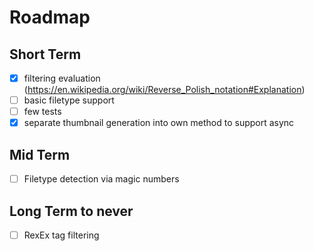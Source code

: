 # Roadmap

## Short Term

- [x] filtering evaluation
      (https://en.wikipedia.org/wiki/Reverse_Polish_notation#Explanation)
- [ ] basic filetype support
- [ ] few tests
- [x] separate thumbnail generation into own method to support async

## Mid Term

- [ ] Filetype detection via magic numbers

## Long Term to never

- [ ] RexEx tag filtering

